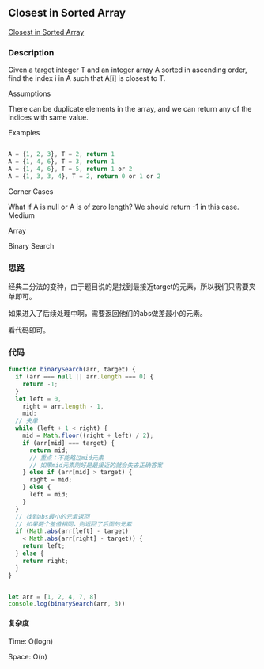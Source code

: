## Closest in Sorted Array

[Closest in Sorted Array](https://app.laicode.io/app/problem/17)

### Description

Given a target integer T and an integer array A sorted in ascending order, find the index i in A such that A[i] is closest to T.

Assumptions

There can be duplicate elements in the array, and we can return any of the indices with same value.

Examples

```js

A = {1, 2, 3}, T = 2, return 1
A = {1, 4, 6}, T = 3, return 1
A = {1, 4, 6}, T = 5, return 1 or 2
A = {1, 3, 3, 4}, T = 2, return 0 or 1 or 2

```

Corner Cases

What if A is null or A is of zero length? We should return -1 in this case.
Medium

Array

Binary Search

### 思路

经典二分法的变种，由于题目说的是找到最接近target的元素，所以我们只需要夹单即可。

如果进入了后续处理中啊，需要返回他们的abs做差最小的元素。

看代码即可。

### 代码


```js
function binarySearch(arr, target) {
  if (arr === null || arr.length === 0) {
    return -1;
  }
  let left = 0,
    right = arr.length - 1,
    mid;
  // 夹单
  while (left + 1 < right) {
    mid = Math.floor((right + left) / 2);
    if (arr[mid] === target) {
      return mid;
      // 重点：不能略过mid元素
      // 如果mid元素刚好是最接近的就会失去正确答案
    } else if (arr[mid] > target) {
      right = mid;
    } else {
      left = mid;
    }
  }
  // 找到abs最小的元素返回
  // 如果两个差值相同，则返回了后面的元素
  if (Math.abs(arr[left] - target)
    < Math.abs(arr[right] - target)) {
    return left;
  } else {
    return right;
  }
}


let arr = [1, 2, 4, 7, 8]
console.log(binarySearch(arr, 3))
```


#### 复杂度

Time: O(logn)

Space: O(n)
